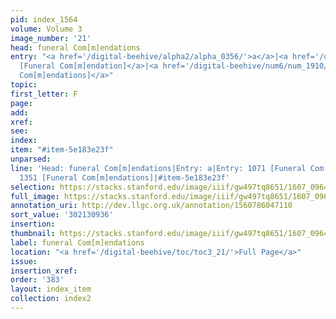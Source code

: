 ```yaml
---
pid: index_1564
volume: Volume 3
image_number: '21'
head: funeral Com[m]endations
entry: "<a href='/digital-beehive/alpha2/alpha_0356/'>a</a>|<a href='/digital-beehive/num5/num_1442/'>1071
  [Funeral Com[m]endation]</a>|<a href='/digital-beehive/num6/num_1910/'>1351 [Funeral
  Com[m]endations]</a>"
topic:
first_letter: F
page:
add:
xref:
see:
index:
item: "#item-5e183e23f"
unparsed:
line: 'Head: funeral Com[m]endations|Entry: a|Entry: 1071 [Funeral Com[m]endation]|Entry:
  1351 [Funeral Com[m]endations]|#item-5e183e23f'
selection: https://stacks.stanford.edu/image/iiif/gw497tq8651/1607_0964/1567,936,792,165/full/0/default.jpg
full_image: https://stacks.stanford.edu/image/iiif/gw497tq8651/1607_0964/full/full/0/default.jpg
annotation_uri: http://dev.llgc.org.uk/annotation/1560786047110
sort_value: '302130936'
insertion:
thumbnail: https://stacks.stanford.edu/image/iiif/gw497tq8651/1607_0964/1567,936,792,165/150,/0/default.jpg
label: funeral Com[m]endations
location: "<a href='/digital-beehive/toc/toc3_21/'>Full Page</a>"
issue:
insertion_xref:
order: '383'
layout: index_item
collection: index2
---
```

